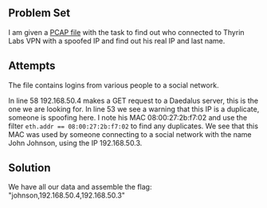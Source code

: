 ## **Problem Set**

I am given a [PCAP file](https://www.cloudshark.org/captures/44e55fba6c1b) with the task to find out who connected to Thyrin Labs VPN with a spoofed IP and find out his real IP and last name.

## **Attempts**

The file contains logins from various people to a social network.

In line 58 192.168.50.4 makes a GET request to a Daedalus server, this is the one we are looking for.
In line 53 we see a warning that this IP is a duplicate, someone is spoofing here.
I note his MAC 08:00:27:2b:f7:02 and use the filter `eth.addr == 08:00:27:2b:f7:02` to find any duplicates.
We see that this MAC was used by someone connecting to a social network with the name John Johnson, using the IP 192.168.50.3.
 
## **Solution**

We have all our data and assemble the flag:  "johnson,192.168.50.4,192.168.50.3"
